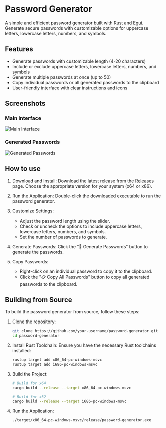 # Password Generator

A simple and efficient password generator built with Rust and Egui. Generate secure passwords with customizable options for uppercase letters, lowercase letters, numbers, and symbols.

## Features

- Generate passwords with customizable length (4-20 characters)
- Include or exclude uppercase letters, lowercase letters, numbers, and symbols
- Generate multiple passwords at once (up to 50)
- Copy individual passwords or all generated passwords to the clipboard
- User-friendly interface with clear instructions and icons

## Screenshots
### **Main Interface**
![Main Interface](https://github.com/user-attachments/assets/6452c7df-ac72-438c-9a3e-fa80ba013e73)

### **Generated Passwords**

![Generated Passwords](https://github.com/user-attachments/assets/aaa8d9d9-c736-4bc2-969d-17b4278c870b)

## How to use
1. Download and Install: Download the latest release from the [Releases](https://github.com/Maxi145/rust-password-generator/releases) page. Choose the appropriate version for your system (x64 or x86).

2. Run the Application: Double-click the downloaded executable to run the password generator.

3. Customize Settings:

   - Adjust the password length using the slider.
   - Check or uncheck the options to include uppercase letters, lowercase letters, numbers, and symbols.
   - Set the number of passwords to generate.

4. Generate Passwords: Click the "🔄 Generate Passwords" button to generate the passwords.

5. Copy Passwords:

   - Right-click on an individual password to copy it to the clipboard.
   - Click the "📋 Copy All Passwords" button to copy all generated passwords to the clipboard.

## Building from Source
To build the password generator from source, follow these steps:

1. Clone the repository:
   ```sh
   git clone https://github.com/your-username/password-generator.git
   cd password-generator
2. Install Rust Toolchain: Ensure you have the necessary Rust toolchains installed:
   ```sh
   rustup target add x86_64-pc-windows-msvc
   rustup target add i686-pc-windows-msvc
3. Build the Project:
      ```sh
   # Build for x64
   cargo build --release --target x86_64-pc-windows-msvc
   
   # Build for x32
   cargo build --release --target i686-pc-windows-msvc
4. Run the Application:
   ```sh
   ./target/x86_64-pc-windows-msvc/release/password-generator.exe
   
   
